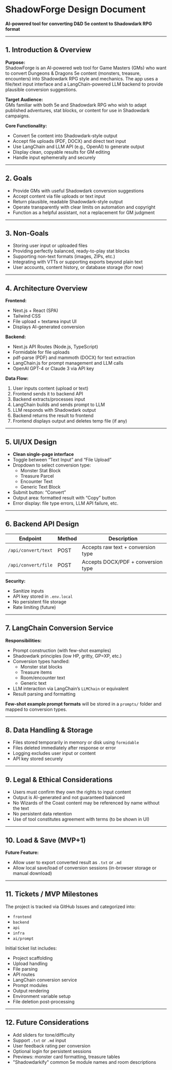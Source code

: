 # ShadowForge Design Document

**AI-powered tool for converting D&D 5e content to Shadowdark RPG format**

---

## 1. Introduction & Overview

**Purpose:**  
ShadowForge is an AI-powered web tool for Game Masters (GMs) who want to convert Dungeons & Dragons 5e content (monsters, treasure, encounters) into Shadowdark RPG style and mechanics. The app uses a file/text input interface and a LangChain-powered LLM backend to provide plausible conversion suggestions.

**Target Audience:**  
GMs familiar with both 5e and Shadowdark RPG who wish to adapt published adventures, stat blocks, or content for use in Shadowdark campaigns.

**Core Functionality:**

- Convert 5e content into Shadowdark-style output
- Accept file uploads (PDF, DOCX) and direct text input
- Use LangChain and LLM API (e.g., OpenAI) to generate output
- Display clean, copyable results for GM editing
- Handle input ephemerally and securely

---

## 2. Goals

- Provide GMs with useful Shadowdark conversion suggestions
- Accept content via file uploads or text input
- Return plausible, readable Shadowdark-style output
- Operate transparently with clear limits on automation and copyright
- Function as a helpful assistant, not a replacement for GM judgment

---

## 3. Non-Goals

- Storing user input or uploaded files
- Providing perfectly balanced, ready-to-play stat blocks
- Supporting non-text formats (images, ZIPs, etc.)
- Integrating with VTTs or supporting exports beyond plain text
- User accounts, content history, or database storage (for now)

---

## 4. Architecture Overview

**Frontend:**

- Next.js + React (SPA)
- Tailwind CSS
- File upload + textarea input UI
- Displays AI-generated conversion

**Backend:**

- Next.js API Routes (Node.js, TypeScript)
- Formidable for file uploads
- pdf-parse (PDF) and mammoth (DOCX) for text extraction
- LangChain.js for prompt management and LLM calls
- OpenAI GPT-4 or Claude 3 via API key

**Data Flow:**

1. User inputs content (upload or text)
2. Frontend sends it to backend API
3. Backend extracts/processes input
4. LangChain builds and sends prompt to LLM
5. LLM responds with Shadowdark output
6. Backend returns the result to frontend
7. Frontend displays output and deletes temp file (if any)

---

## 5. UI/UX Design

- **Clean single-page interface**
- Toggle between “Text Input” and “File Upload”
- Dropdown to select conversion type:
  - Monster Stat Block
  - Treasure Parcel
  - Encounter Text
  - Generic Text Block
- Submit button: “Convert”
- Output area: formatted result with “Copy” button
- Error display: file type errors, LLM API failure, etc.

---

## 6. Backend API Design

| Endpoint            | Method | Description                        |
| ------------------- | ------ | ---------------------------------- |
| `/api/convert/text` | POST   | Accepts raw text + conversion type |
| `/api/convert/file` | POST   | Accepts DOCX/PDF + conversion type |

**Security:**

- Sanitize inputs
- API key stored in `.env.local`
- No persistent file storage
- Rate limiting (future)

---

## 7. LangChain Conversion Service

**Responsibilities:**

- Prompt construction (with few-shot examples)
- Shadowdark principles (low HP, gritty, GP=XP, etc.)
- Conversion types handled:
  - Monster stat blocks
  - Treasure items
  - Room/encounter text
  - Generic text
- LLM interaction via LangChain’s `LLMChain` or equivalent
- Result parsing and formatting

**Few-shot example prompt formats** will be stored in a `prompts/` folder and mapped to conversion types.

---

## 8. Data Handling & Storage

- Files stored temporarily in memory or disk using `formidable`
- Files deleted immediately after response or error
- Logging excludes user input or content
- API key stored securely

---

## 9. Legal & Ethical Considerations

- Users must confirm they own the rights to input content
- Output is AI-generated and not guaranteed balanced
- No Wizards of the Coast content may be referenced by name without the text
- No persistent data retention
- Use of tool constitutes agreement with terms (to be shown in UI)

---

## 10. Load & Save (MVP+1)

**Future Feature:**

- Allow user to export converted result as `.txt` or `.md`
- Allow local save/load of conversion sessions (in-browser storage or manual download)

---

## 11. Tickets / MVP Milestones

The project is tracked via GitHub Issues and categorized into:

- `frontend`
- `backend`
- `api`
- `infra`
- `ai/prompt`

Initial ticket list includes:

- Project scaffolding
- Upload handling
- File parsing
- API routes
- LangChain conversion service
- Prompt modules
- Output rendering
- Environment variable setup
- File deletion post-processing

---

## 12. Future Considerations

- Add sliders for tone/difficulty
- Support `.txt` or `.md` input
- User feedback rating per conversion
- Optional login for persistent sessions
- Previews: monster card formatting, treasure tables
- "Shadowdarkify" common 5e module names and room descriptions
